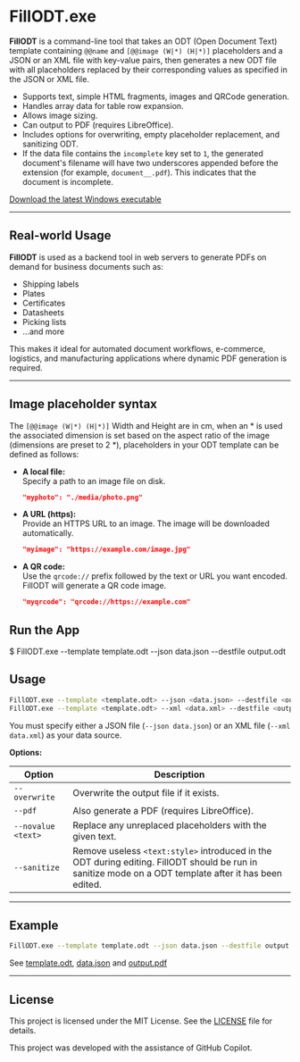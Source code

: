# FillODT.exe

**FillODT** is a command-line tool that takes an ODT (Open Document Text) template containing `@@name` and `[@@image (W|*) (H|*)]` placeholders and a JSON or an XML file with key-value pairs, then generates a new ODT file with all placeholders replaced by their corresponding values as specified in the JSON or XML file.

- Supports text, simple HTML fragments, images and QRCode generation.
- Handles array data for table row expansion.
- Allows image sizing.
- Can output to PDF (requires LibreOffice).
- Includes options for overwriting, empty placeholder replacement, and sanitizing ODT.
- If the data file contains the `incomplete` key set to `1`, the generated document's filename will have two underscores appended before the extension (for example, `document__.pdf`). This indicates that the document is incomplete.

[Download the latest Windows executable](https://github.com/keyvisions/FillODT/releases/latest)

---

## Real-world Usage

**FillODT** is used as a backend tool in web servers to generate PDFs on demand for business documents such as:

- Shipping labels
- Plates
- Certificates
- Datasheets
- Picking lists
- ...and more

This makes it ideal for automated document workflows, e-commerce, logistics, and manufacturing applications where dynamic PDF generation is required.

---

## Image placeholder syntax
The `[@@image (W|*) (H|*)]` Width and Height are in cm, when an * is used the associated dimension is set based on the aspect ratio of the image (dimensions are preset to 2 *), placeholders in your ODT template can be defined as follows:

- **A local file:**  
  Specify a path to an image file on disk.
  ```json
  "myphoto": "./media/photo.png"
  ```

- **A URL (https):**  
  Provide an HTTPS URL to an image. The image will be downloaded automatically.
  ```json
  "myimage": "https://example.com/image.jpg"
  ```

- **A QR code:**  
  Use the `qrcode://` prefix followed by the text or URL you want encoded. FillODT will generate a QR code image.
  ```json
  "myqrcode": "qrcode://https://example.com"
  ```

## Run the App
$ FillODT.exe --template template.odt --json data.json --destfile output.odt

## Usage

```sh
FillODT.exe --template <template.odt> --json <data.json> --destfile <output.odt> [options]
FillODT.exe --template <template.odt> --xml <data.xml> --destfile <output.odt> [options]
```

You must specify either a JSON file (`--json data.json`) or an XML file (`--xml data.xml`) as your data source.

**Options:**

| Option                   | Description                                                                                      |
|--------------------------|--------------------------------------------------------------------------------------------------|
| `--overwrite`            | Overwrite the output file if it exists.                                                          |
| `--pdf`                  | Also generate a PDF (requires LibreOffice).                                                      |
| `--novalue <text>`       | Replace any unreplaced placeholders with the given text.                                         |
| `--sanitize`             | Remove useless `<text:style>` introduced in the ODT during editing. FillODT should be run in sanitize mode on a ODT template after it has been edited. |

---

## Example

```sh
FillODT.exe --template template.odt --json data.json --destfile output.odt --pdf
```

See [template.odt](https://github.com/keyvisions/FillODT/blob/master/template.odt), [data.json](https://github.com/keyvisions/FillODT/blob/master/data.json) and [output.pdf](https://github.com/keyvisions/FillODT/blob/master/output.pdf)

---

## License

This project is licensed under the MIT License. See the [LICENSE](LICENSE) file for details.

This project was developed with the assistance of GitHub Copilot.
